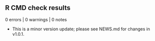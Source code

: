 ## R CMD check results

0 errors | 0 warnings | 0 notes

* This is a minor version update; please see NEWS.md for changes in v1.0.1.
